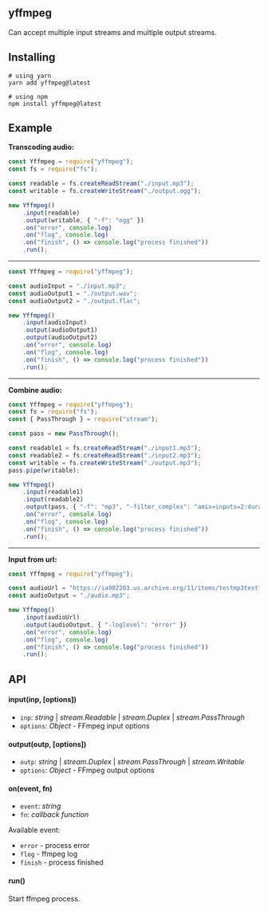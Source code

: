 ## yffmpeg

Can accept multiple input streams and multiple output streams.

## Installing

```shell
# using yarn
yarn add yffmpeg@latest

# using npm
npm install yffmpeg@latest
```

## Example

**Transcoding audio:**

```js
const Yffmpeg = require("yffmpeg");
const fs = require("fs");

const readable = fs.createReadStream("./input.mp3");
const writable = fs.createWriteStream("./output.ogg");

new Yffmpeg()
    .input(readable)
    .output(writable, { "-f": "ogg" })
    .on("error", console.log)
    .on("flog", console.log)
    .on("finish", () => console.log("process finished"))
    .run();
```

---

```js
const Yffmpeg = require("yffmpeg");

const audioInput = "./input.mp3";
const audioOutput1 = "./output.wav";
const audioOutput2 = "./output.flac";

new Yffmpeg()
    .input(audioInput)
    .output(audioOutput1)
    .output(audioOutput2)
    .on("error", console.log)
    .on("flog", console.log)
    .on("finish", () => console.log("process finished"))
    .run();
```

---

**Combine audio:**

```js
const Yffmpeg = require("yffmpeg");
const fs = require("fs");
const { PassThrough } = require("stream");

const pass = new PassThrough();

const readable1 = fs.createReadStream("./input1.mp3");
const readable2 = fs.createReadStream("./input2.mp3");
const writable = fs.createWriteStream("./output.mp3");
pass.pipe(writable);

new Yffmpeg()
    .input(readable1)
    .input(readable2)
    .output(pass, { "-f": "mp3", "-filter_complex": "amix=inputs=2:duration=longest:dropout_transition=2" })
    .on("error", console.log)
    .on("flog", console.log)
    .on("finish", () => console.log("process finished"))
    .run();
```

---

**Input from url:**

```js
const Yffmpeg = require("yffmpeg");

const audioUrl = "https://ia902203.us.archive.org/11/items/testmp3testfile/mpthreetest.mp3";
const audioOutput = "./audio.mp3";

new Yffmpeg()
    .input(audioUrl)
    .output(audioOutput, { "-loglevel": "error" })
    .on("error", console.log)
    .on("flog", console.log)
    .on("finish", () => console.log("process finished"))
    .run();
```

## API

#### input(inp, [options])

-   `inp`: _string_ | _stream.Readable_ | _stream.Duplex_ | _stream.PassThrough_
-   `options`: _Object_ - FFmpeg input options

#### output(outp, [options])

-   `outp`: _string_ | _stream.Duplex_ | _stream.PassThrough_ | _stream.Writable_
-   `options`: _Object_ - FFmpeg output options

#### on(event, fn)

-   `event`: _string_
-   `fn`: _callback function_

Available event:

-   `error` - process error
-   `flog` - ffmpeg log
-   `finish` - process finished

#### run()

Start ffmpeg process.
